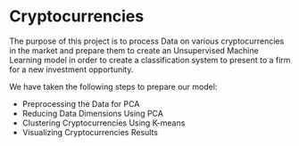 # Cryptocurrencies

The purpose of this project is to process Data on various cryptocurrencies in the market and prepare them to create an Unsupervised Machine Learning model in order to create a classification system to present to a firm for a new investment opportunity.

We have taken the following steps to prepare our model:

- Preprocessing the Data for PCA
- Reducing Data Dimensions Using PCA
- Clustering Cryptocurrencies Using K-means
- Visualizing Cryptocurrencies Results
